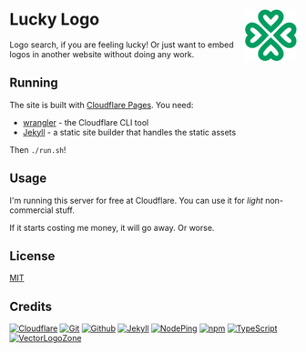 # Lucky Logo [<img alt="Luck Logo Logo" src="/docs/favicon.svg" height="90" align="right"/>](https://lucky.logosear.ch/)

Logo search, if you are feeling lucky!  Or just want to embed logos in another website without doing any work.

## Running

The site is built with [Cloudflare Pages](https://developers.cloudflare.com/pages/).  You need:
* [wrangler](https://developers.cloudflare.com/workers/wrangler/) - the Cloudflare CLI tool 
* [Jekyll](https://jekyllrb.com/) - a static site builder that handles the static assets

Then `./run.sh`!

## Usage

I'm running this server for free at Cloudflare.  You can use it for *light* non-commercial stuff.  

If it starts costing me money, it will go away.  Or worse.

## License

[MIT](LICENSE.txt)

## Credits

[![Cloudflare](https://www.vectorlogo.zone/logos/cloudflare/cloudflare-ar21.svg)](https://www.cloudflare.com/ "Hosting")
[![Git](https://www.vectorlogo.zone/logos/git-scm/git-scm-ar21.svg)](https://git-scm.com/ "Version control")
[![Github](https://www.vectorlogo.zone/logos/github/github-ar21.svg)](https://github.com/ "Code hosting")
[![Jekyll](https://www.vectorlogo.zone/logos/jekyllrb/jekyllrb-ar21.svg)](https://www.jekyllrb.com/ "Website")
[![NodePing](https://www.vectorlogo.zone/logos/nodeping/nodeping-ar21.svg)](https://nodeping.com?rid=201109281250J5K3P "Uptime monitoring")
[![npm](https://www.vectorlogo.zone/logos/npmjs/npmjs-ar21.svg)](https://www.npmjs.com/ "JS Package Management")
[![TypeScript](https://www.vectorlogo.zone/logos/typescriptlang/typescriptlang-ar21.svg)](https://www.typescriptlang.org/ "Programming Language")
[![VectorLogoZone](https://www.vectorlogo.zone/logos/vectorlogozone/vectorlogozone-ar21.svg)](https://www.vectorlogo.zone/ "Logos")
